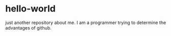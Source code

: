 # hello-world
just another repository
about me. I am a programmer trying to determine the advantages of github.

